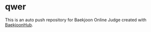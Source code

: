 # qwer
This is an auto push repository for Baekjoon Online Judge created with [BaekjoonHub](https://github.com/BaekjoonHub/BaekjoonHub).
